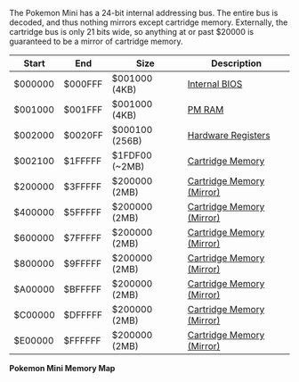 The Pokemon Mini has a 24-bit internal addressing bus. The entire bus is
decoded, and thus nothing mirrors except cartridge memory. Externally,
the cartridge bus is only 21 bits wide, so anything at or past $20000 is
guaranteed to be a mirror of cartridge
memory.

| Start   | End     | Size            | Description                                          |
| ------- | ------- | --------------- | ---------------------------------------------------- |
| $000000 | $000FFF | $001000 (4KB)   | [Internal BIOS](PM_Bios "wikilink")                  |
| $001000 | $001FFF | $001000 (4KB)   | [PM RAM](PM_RAM "wikilink")                          |
| $002000 | $0020FF | $000100 (256B)  | [Hardware Registers](PM_Registers "wikilink")        |
| $002100 | $1FFFFF | $1FDF00 (\~2MB) | [Cartridge Memory](PM_Cartridge "wikilink")          |
| $200000 | $3FFFFF | $200000 (2MB)   | [Cartridge Memory (Mirror)](PM_Cartridge "wikilink") |
| $400000 | $5FFFFF | $200000 (2MB)   | [Cartridge Memory (Mirror)](PM_Cartridge "wikilink") |
| $600000 | $7FFFFF | $200000 (2MB)   | [Cartridge Memory (Mirror)](PM_Cartridge "wikilink") |
| $800000 | $9FFFFF | $200000 (2MB)   | [Cartridge Memory (Mirror)](PM_Cartridge "wikilink") |
| $A00000 | $BFFFFF | $200000 (2MB)   | [Cartridge Memory (Mirror)](PM_Cartridge "wikilink") |
| $C00000 | $DFFFFF | $200000 (2MB)   | [Cartridge Memory (Mirror)](PM_Cartridge "wikilink") |
| $E00000 | $FFFFFF | $200000 (2MB)   | [Cartridge Memory (Mirror)](PM_Cartridge "wikilink") |

**Pokemon Mini Memory Map**